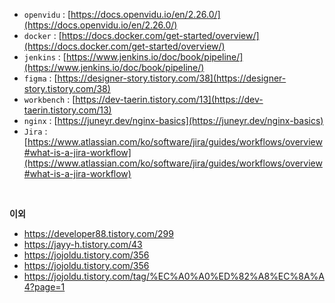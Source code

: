 
-   `openvidu` : [https://docs.openvidu.io/en/2.26.0/](https://docs.openvidu.io/en/2.26.0/)
-   `docker` : [https://docs.docker.com/get-started/overview/](https://docs.docker.com/get-started/overview/)
-   `jenkins` : [https://www.jenkins.io/doc/book/pipeline/](https://www.jenkins.io/doc/book/pipeline/)
-   `figma` : [https://designer-story.tistory.com/38](https://designer-story.tistory.com/38)
-   `workbench` : [https://dev-taerin.tistory.com/13](https://dev-taerin.tistory.com/13)
-   `nginx` : [https://juneyr.dev/nginx-basics](https://juneyr.dev/nginx-basics)
-   `Jira` : [https://www.atlassian.com/ko/software/jira/guides/workflows/overview#what-is-a-jira-workflow](https://www.atlassian.com/ko/software/jira/guides/workflows/overview#what-is-a-jira-workflow)



&nbsp;


**이외**

- https://developer88.tistory.com/299
- https://jayy-h.tistory.com/43
- https://jojoldu.tistory.com/356
- https://jojoldu.tistory.com/356
- https://jojoldu.tistory.com/tag/%EC%A0%A0%ED%82%A8%EC%8A%A4?page=1



&nbsp;

&nbsp;


